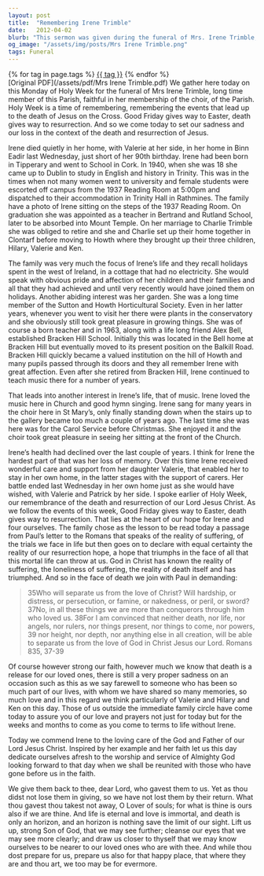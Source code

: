 ```yaml
---
layout: post
title:  "Remembering Irene Trimble"
date:   2012-04-02
blurb: "This sermon was given during the funeral of Mrs. Irene Trimble, a long-time member of the parish and a faithful choir member. The sermon reflects on Irene's life, her dedication to her family, her love for teaching, and her passion for music. It also addresses the hope and faith in the resurrection of Jesus Christ, providing comfort and solace during a time of loss."
og_image: "/assets/img/posts/Mrs Irene Trimble.png"
tags: Funeral
---    
```

<div class="tag-pills">
    {% for tag in page.tags %}
    <a href="{{ site.baseurl }}/tag/{{ tag | slugify }}" class="tag-pill">{{ tag }}</a>
    {% endfor %}
</div>
[Original PDF](/assets/pdf/Mrs Irene Trimble.pdf)
We gather here today on this Monday of Holy Week for the funeral of Mrs Irene Trimble, long time member of this Parish, faithful in her membership of the choir, of the Parish. Holy Week is a time of remembering, remembering the events that lead up to the death of Jesus on the Cross. Good Friday gives way to Easter, death gives way to resurrection. And so we come today to set our sadness and our loss in the context of the death and resurrection of Jesus.

Irene died quietly in her home, with Valerie at her side, in her home in Binn Eadir last Wednesday, just short of her 90th birthday. Irene had been born in Tipperary and went to School in Cork. In 1940, when she was 18 she came up to Dublin to study in English and history in Trinity. This was in the times when not many women went to university and female students were escorted off campus from the 1937 Reading Room at 5:00pm and dispatched to their accommodation in Trinity Hall in Rathmines. The family have a photo of Irene sitting on the steps of the 1937 Reading Room. On graduation she was appointed as a teacher in Bertrand and Rutland School, later to be absorbed into Mount Temple. On her marriage to Charlie Trimble she was obliged to retire and she and Charlie set up their home together in Clontarf before moving to Howth where they brought up their three children, Hilary, Valerie and Ken.

The family was very much the focus of Irene’s life and they recall holidays spent in the west of Ireland, in a cottage that had no electricity. She would speak with obvious pride and affection of her children and their families and all that they had achieved and until very recently would have joined them on holidays. Another abiding interest was her garden. She was a long time member of the Sutton and Howth Horticultural Society. Even in her latter years, whenever you went to visit her there were plants in the conservatory and she obviously still took great pleasure in growing things. She was of course a born teacher and in 1963, along with a life long friend Alex Bell, established Bracken Hill School. Initially this was located in the Bell home at Bracken Hill but eventually moved to its present position on the Balkill Road. Bracken Hill quickly became a valued institution on the hill of Howth and many pupils passed through its doors and they all remember Irene with great affection. Even after she retired from Bracken Hill, Irene continued to teach music there for a number of years.

That leads into another interest in Irene’s life, that of music. Irene loved the music here in Church and good hymn singing. Irene sang for many years in the choir here in St Mary’s, only finally standing down when the stairs up to the gallery became too much a couple of years ago. The last time she was here was for the Carol Service before Christmas. She enjoyed it and the choir took great pleasure in seeing her sitting at the front of the Church.

Irene’s health had declined over the last couple of years. I think for Irene the hardest part of that was her loss of memory. Over this time Irene received wonderful care and support from her daughter Valerie, that enabled her to stay in her own home, in the latter stages with the support of carers. Her battle ended last Wednesday in her own home just as she would have wished, with Valerie and Patrick by her side. I spoke earlier of Holy Week, our remembrance of the death and resurrection of our Lord Jesus Christ. As we follow the events of this week, Good Friday gives way to Easter, death gives way to resurrection. That lies at the heart of our hope for Irene and four ourselves. The family chose as the lesson to be read today a passage from Paul’s letter to the Romans that speaks of the reality of suffering, of the trials we face in life but then goes on to declare with equal certainty the reality of our resurrection hope, a hope that triumphs in the face of all that this mortal life can throw at us. God in Christ has known the reality of suffering, the loneliness of suffering, the reality of death itself and has triumphed. And so in the face of death we join with Paul in demanding:

> 35Who will separate us from the love of Christ? Will hardship, or distress, or persecution, or famine, or nakedness, or peril, or sword?
> 37No, in all these things we are more than conquerors through him who loved us.
> 38For I am convinced that neither death, nor life, nor angels, nor rulers, nor things present, nor things to come, nor powers, 39 nor height, nor depth, nor anything else in all creation, will be able to separate us from the love of God in Christ Jesus our Lord. Romans 835, 37-39

Of course however strong our faith, however much we know that death is a release for our loved ones, there is still a very proper sadness on an occasion such as this as we say farewell to someone who has been so much part of our lives, with whom we have shared so many memories, so much love and in this regard we think particularly of Valerie and Hilary and Ken on this day. Those of us outside the immediate family circle have come today to assure you of our love and prayers not just for today but for the weeks and months to come as you come to terms to life without Irene.

Today we commend Irene to the loving care of the God and Father of our Lord Jesus Christ. Inspired by her example and her faith let us this day dedicate ourselves afresh to the worship and service of Almighty God looking forward to that day when we shall be reunited with those who have gone before us in the faith.

We give them back to thee, dear Lord, who gavest them to us. Yet as thou didst not lose them in giving, so we have not lost them by their return. What thou gavest thou takest not away, O Lover of souls; for what is thine is ours also if we are thine. And life is eternal and love is immortal, and death is only an horizon, and an horizon is nothing save the limit of our sight. Lift us up, strong Son of God, that we may see further; cleanse our eyes that we may see more clearly; and draw us closer to thyself that we may know ourselves to be nearer to our loved ones who are with thee. And while thou dost prepare for us, prepare us also for that happy place, that where they are and thou art, we too may be for evermore.
